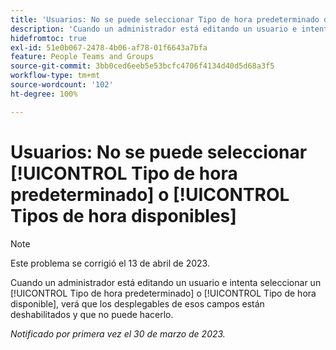 ```yaml
---
title: 'Usuarios: No se puede seleccionar Tipo de hora predeterminado o Tipos de hora disponibles'
description: 'Cuando un administrador está editando un usuario e intenta seleccionar un Tipo de hora predeterminado o Tipo de hora disponible, verá que los desplegables de esos campos están deshabilitados y que no puede. '
hidefromtoc: true
exl-id: 51e0b067-2478-4b06-af78-01f6643a7bfa
feature: People Teams and Groups
source-git-commit: 3bb0ced6eeb5e53bcfc4706f4134d40d5d68a3f5
workflow-type: tm+mt
source-wordcount: '102'
ht-degree: 100%

---
```


# Usuarios: No se puede seleccionar [!UICONTROL Tipo de hora predeterminado] o [!UICONTROL Tipos de hora disponibles]

>[!NOTE]
>
>Este problema se corrigió el 13 de abril de 2023.

Cuando un administrador está editando un usuario e intenta seleccionar un [!UICONTROL Tipo de hora predeterminado] o [!UICONTROL Tipo de hora disponible], verá que los desplegables de esos campos están deshabilitados y que no puede hacerlo.

_Notificado por primera vez el 30 de marzo de 2023._
